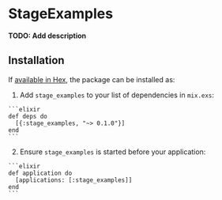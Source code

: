 # StageExamples

**TODO: Add description**

## Installation

If [available in Hex](https://hex.pm/docs/publish), the package can be installed as:

  1. Add `stage_examples` to your list of dependencies in `mix.exs`:

    ```elixir
    def deps do
      [{:stage_examples, "~> 0.1.0"}]
    end
    ```

  2. Ensure `stage_examples` is started before your application:

    ```elixir
    def application do
      [applications: [:stage_examples]]
    end
    ```

